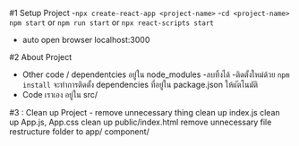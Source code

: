 #1 Setup Project
-`npx create-react-app <project-name>`
-`cd <project-name>`
`npm start` or `npm run start` or `npx react-scripts start`
- auto open browser localhost:3000

#2 About Project
- Other code / dependentcies อยู่ใน node_modules
    -ลบทิ้งได้
    -ติดตั้งใหม่ด้วย `npm install` จะทำการติดตั้ง
    dependencies ที่อยู่ใน package.json ให้แัตโนมัติ
-   Code เราเอง อยู่ใน src/

#3 : Clean up Project - remove unnecessary thing
clean up index.js
clean up App.js, App.css
clean up public/index.html
remove unnecessary file
restructure folder to app/ component/